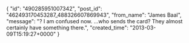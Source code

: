  {
   "id": "490285951007342",
   "post_id": "462493170453287_488326607869943",
   "from_name": "James Baal",
   "message": "? I am confused now. ...who sends the card? They almost certainly have something there.",
   "created_time": "2013-03-09T15:19:27+0000"
 }
